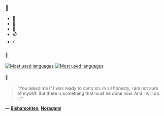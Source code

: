 ### 👋

- 🔭
- 🌱
- 💬
- 📫
- ⚡

#### 🧏

[![Most used languages](https://github-readme-stats-aynah.vercel.app/api/top-langs/?username=aynh&theme=solarized-dark&langs_count=6&layout=compact&hide_title=true)](https://github.com/anuraghazra/github-readme-stats#gh-dark-mode-only)
[![Most used languages](https://github-readme-stats-aynah.vercel.app/api/top-langs/?username=aynh&theme=solarized-light&langs_count=6&layout=compact&hide_title=true)](https://github.com/anuraghazra/github-readme-stats#gh-light-mode-only)

#### 💬

> "You asked me if I was ready to carry on. In all honesty, I am not sure of myself. But there is something that must be done now. And I will do it."

&mdash; [**Bishamonten**](https://myanimelist.net/character.php?q=Bishamonten&cat=character), [**Noragami**](https://myanimelist.net/search/all?q=Noragami&cat=all)

